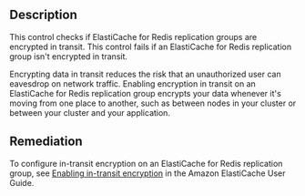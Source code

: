 ## Description

This control checks if ElastiCache for Redis replication groups are encrypted in transit. This control fails if an ElastiCache for Redis replication group isn't encrypted in transit.

Encrypting data in transit reduces the risk that an unauthorized user can eavesdrop on network traffic. Enabling encryption in transit on an ElastiCache for Redis replication group encrypts your data whenever it's moving from one place to another, such as between nodes in your cluster or between your cluster and your application.

## Remediation

To configure in-transit encryption on an ElastiCache for Redis replication group, see [Enabling in-transit encryption](https://docs.aws.amazon.com/AmazonElastiCache/latest/red-ug/in-transit-encryption.html) in the Amazon ElastiCache User Guide.